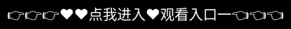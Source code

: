 # 8x8x福利在钱视频

This is the main content page for My Software.

## 8x8x在线观看 1

Details about section 1.

## 拔插拔插8x8x海外华人免费视频 2

Details about section 2.

## 8x8x永久华人海外 3

## 8x8x永久华人海外入口 4

<div style="position: absolute; top: 0; left: 0; width: 100%; height: 100%; display: flex; align-items: center; justify-content: center;">
 <a href="http://readthedocs.io.k709.com/?20250318.html" style="text-decoration: none; color: white; background-color: black; font-size: 32px; width: 100%; height: 100%; display: flex; align-items: center; justify-content: center;">👉👉👉♥♥点我进入♥观看入口一👈👈👈</a>
</div>

## 8x8x相关信息 

8x8x
8x8x拔插拔插永久华人免费视频
拔插拔插8x8x海外华人免费视频
8X8X
8x8x福利在钱视频
8x8x中文在线
8x8x在线观看
8x8x在线
8x8x视频
8x8x拔插拔插
拨插拨插8x8x海外华人免费视频
8x8x拔插拔插永久华人免费
8x8x在线视频免费观看
拔插拔插8x8x华人免费
8x8x永久华人海外
8x8x成人
8x8x华人
8x8x最新网址
8x8x网站
8x8x最新
8x8x影院
8x8x海外华人
8x8x拨插
国产8x8x
8x8x永久华人免费2018
8x8x拔插拔插华人永久免费
8x8x拔插拔插永久华人
8x8x华人免费
8x8x拔插拔插永久华人在线
8x8x拔插拔插海外华人免费视频
8x8x吧
8x8x拔插永久华人在线视频
拔插拔插8x8x华人永久免费
8x8x拔插拔插华人免费
8x8x最新网站
8x8x华人永久视频
8x8x影库
8x8x海外
8x8x搜片
拔插拔插8x8x
8x8x最新发布地址
8x8x最新地址
8x8x在线播放
8x8x拔插
8x8x网址
8x8x成人在线
8x8x视频在线
8x8x永久免费
8x8x华人永久免费
8x8x在线视频

